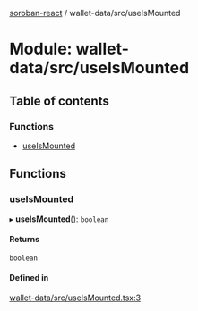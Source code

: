 [soroban-react](../README.md) / wallet-data/src/useIsMounted

# Module: wallet-data/src/useIsMounted

## Table of contents

### Functions

- [useIsMounted](wallet_data_src_useIsMounted.md#useismounted)

## Functions

### useIsMounted

▸ **useIsMounted**(): `boolean`

#### Returns

`boolean`

#### Defined in

[wallet-data/src/useIsMounted.tsx:3](https://github.com/esteblock/soroban-react/blob/041a6c6/packages/wallet-data/src/useIsMounted.tsx#L3)
